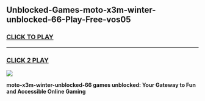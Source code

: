 
## Unblocked-Games-moto-x3m-winter-unblocked-66-Play-Free-vos05
<h3>
<a href="https://premium76.site?title=moto-x3m-winter-unblocked-66&ref=09A">CLICK TO PLAY</a></h3>
<hr>

<h3>
<a href="https://premium76.site?title=moto-x3m-winter-unblocked-66&ref=09A">CLICK 2 PLAY</a>
  
</h3>

<a href="https://premium76.site?title=moto-x3m-winter-unblocked-66&ref=09A"><img src="https://clearcache.store/games.png"></a>


**moto-x3m-winter-unblocked-66 games unblocked: Your Gateway to Fun and Accessible Online Gaming**
